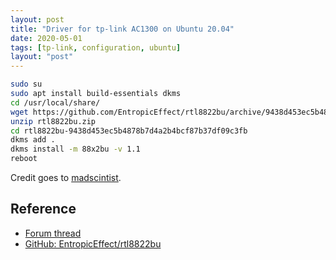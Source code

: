```yaml
---
layout: post
title: "Driver for tp-link AC1300 on Ubuntu 20.04"
date: 2020-05-01
tags: [tp-link, configuration, ubuntu]
layout: "post"
---
```


```bash
sudo su
sudo apt install build-essentials dkms
cd /usr/local/share/
wget https://github.com/EntropicEffect/rtl8822bu/archive/9438d453ec5b4878b7d4a2b4bcf87b37df09c3fb.zip -O rtl8822bu.zip
unzip rtl8822bu.zip
cd rtl8822bu-9438d453ec5b4878b7d4a2b4bcf87b37df09c3fb
dkms add .
dkms install -m 88x2bu -v 1.1
reboot
```

Credit goes to [madscintist](https://ubuntuforums.org/archive/index.php/t-2426469.html).

## Reference

- [Forum thread](https://ubuntuforums.org/archive/index.php/t-2426469.html)
- [GitHub: EntropicEffect/rtl8822bu](https://github.com/EntropicEffect/rtl8822bu)